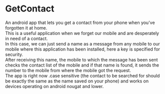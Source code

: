 # GetContact
An android app that lets you get a contact from your phone when you've forgotten it at home.
<br>
This is a useful application when we forget our mobile and are desperately in need of a contact.
<br>
In this case, we can just send a name as a message from any mobile to our mobile where this application has been installed, here a key is specified for security.
<br>
After receiving this name, the mobile to which the message has been sent checks the contact list of the mobile and if that name is found, it sends the number to the mobile from where the mobile got the request.
<br>
The app is right now .case sensitive (the contact to be searched for should be exactly the same as the name saved on your phone) and works on devices operating on android nougat and lower.

